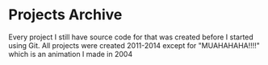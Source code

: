 # Projects Archive

Every project I still have source code for that was created before I started using Git. All projects were created 2011-2014 except for "MUAHAHAHA!!!!" which is an animation I made in 2004